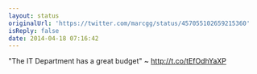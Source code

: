 ```yaml
---
layout: status
originalUrl: 'https://twitter.com/marcgg/status/457055102659215360'
isReply: false
date: 2014-04-18 07:16:42
---
```


"The IT Department has a great budget" ~ http://t.co/tEfOdhYaXP
